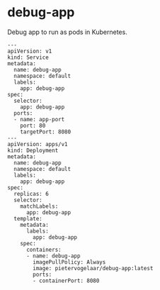 # debug-app

Debug app to run as pods in Kubernetes.

    ---
    apiVersion: v1
    kind: Service
    metadata:
      name: debug-app
      namespace: default
      labels:
        app: debug-app
    spec:
      selector:
        app: debug-app
      ports:
      - name: app-port
        port: 80
        targetPort: 8080
    ---
    apiVersion: apps/v1
    kind: Deployment
    metadata:
      name: debug-app
      namespace: default
      labels:
        app: debug-app
    spec:
      replicas: 6
      selector:
        matchLabels:
          app: debug-app
      template:
        metadata:
          labels:
            app: debug-app
        spec:
          containers:
          - name: debug-app
            imagePullPolicy: Always
            image: pietervogelaar/debug-app:latest
            ports:
            - containerPort: 8080
